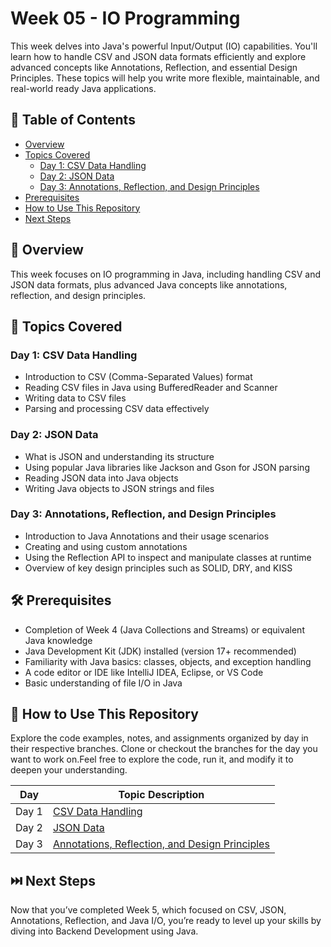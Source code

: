 # Week 05 - IO Programming

This week delves into Java's powerful Input/Output (IO) capabilities. You'll learn how to handle CSV and JSON data formats efficiently and explore advanced concepts like Annotations, Reflection, and essential Design Principles. These topics will help you write more flexible, maintainable, and real-world ready Java applications.

## 📑 Table of Contents
- [Overview](#overview)
- [Topics Covered](#topics-covered)
  - [Day 1: CSV Data Handling](#day-1-csv-data-handling)
  - [Day 2: JSON Data](#day-2-json-data)
  - [Day 3: Annotations, Reflection, and Design Principles](#day-3-annotations-reflection-and-design-principles)
- [Prerequisites](#prerequisites)
- [How to Use This Repository](#how-to-use-this-repository)
- [Next Steps](#next-steps)

## 🧠 Overview

This week focuses on IO programming in Java, including handling CSV and JSON data formats, plus advanced Java concepts like annotations, reflection, and design principles.

## 📘 Topics Covered

### Day 1: CSV Data Handling  
- Introduction to CSV (Comma-Separated Values) format  
- Reading CSV files in Java using BufferedReader and Scanner  
- Writing data to CSV files  
- Parsing and processing CSV data effectively  

### Day 2: JSON Data  
- What is JSON and understanding its structure  
- Using popular Java libraries like Jackson and Gson for JSON parsing  
- Reading JSON data into Java objects  
- Writing Java objects to JSON strings and files  

### Day 3: Annotations, Reflection, and Design Principles  
- Introduction to Java Annotations and their usage scenarios  
- Creating and using custom annotations  
- Using the Reflection API to inspect and manipulate classes at runtime  
- Overview of key design principles such as SOLID, DRY, and KISS  

## 🛠️ Prerequisites

- Completion of Week 4 (Java Collections and Streams) or equivalent Java knowledge  
- Java Development Kit (JDK) installed (version 17+ recommended)  
- Familiarity with Java basics: classes, objects, and exception handling  
- A code editor or IDE like IntelliJ IDEA, Eclipse, or VS Code  
- Basic understanding of file I/O in Java  

## 📂 How to Use This Repository

Explore the code examples, notes, and assignments organized by day in their respective branches. Clone or checkout the branches for the day you want to work on.Feel free to explore the code, run it, and modify it to deepen your understanding.

| Day   | Topic Description                                                                                                      | 
|-------|------------------------------------------------------------------------------------------------------------------------|
| Day 1 | [CSV Data Handling](https://github.com/Sandhiya-1718/Week05-IO-Programming/tree/Day-1)                                  |
| Day 2 | [JSON Data](https://github.com/Sandhiya-1718/Week05-IO-Programming/tree/Day-2)                                          |
| Day 3 | [Annotations, Reflection, and Design Principles](https://github.com/Sandhiya-1718/Week05-IO-Programming/tree/Day-3)     |

## ⏭️ Next Steps

Now that you’ve completed Week 5, which focused on CSV, JSON, Annotations, Reflection, and Java I/O, you’re ready to level up your skills by diving into Backend Development using Java.
